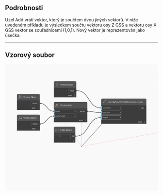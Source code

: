 ## Podrobnosti
Uzel Add vrátí vektor, který je součtem dvou jiných vektorů. V níže uvedeném příkladu je výsledkem součtu vektoru osy Z GSS a vektoru osy X GSS vektor se souřadnicemi (1,0,1). Nový vektor je reprezentován jako úsečka.
___
## Vzorový soubor

![Add](./Autodesk.DesignScript.Geometry.Vector.Add_img.jpg)

